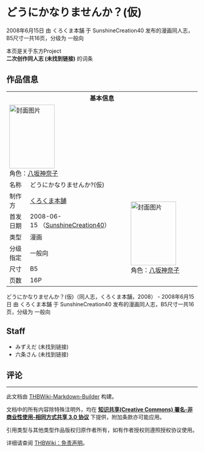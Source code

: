 # どうにかなりませんか？(仮)

<!-- source html: G:\repos\THBWiki-Markdown-Builder\THBWikiMarkdown\Temp\main\f\fc\ns0%3A%E3%81%A9%E3%81%86%E3%81%AB%E3%81%8B%E3%81%AA%E3%82%8A%E3%81%BE%E3%81%9B%E3%82%93%E3%81%8B%EF%BC%9F%28%E4%BB%AE%29.html -->

2008年6月15日 由 くろくま本舗 于 SunshineCreation40 发布的漫画同人志，B5尺寸一共16页，分级为 一般向

本页是关于东方Project  
 **二次创作同人志 (未找到链接)** 的词条
## 作品信息

<table><tbody><tr><th colspan="3">基本信息</th></tr><tr><td class="cover-artwork-mobile" colspan="2"><a href="./文件-どうにかなりませんか-(仮)封面.jpg.md" class="image" title="封面图片"><img alt="封面图片" src="https://upload.thwiki.cc/thumb/7/75/%E3%81%A9%E3%81%86%E3%81%AB%E3%81%8B%E3%81%AA%E3%82%8A%E3%81%BE%E3%81%9B%E3%82%93%E3%81%8B%3F%28%E4%BB%AE%29%E5%B0%81%E9%9D%A2.jpg/119px-%E3%81%A9%E3%81%86%E3%81%AB%E3%81%8B%E3%81%AA%E3%82%8A%E3%81%BE%E3%81%9B%E3%82%93%E3%81%8B%3F%28%E4%BB%AE%29%E5%B0%81%E9%9D%A2.jpg" decoding="async" loading="lazy" width="119" height="168" srcset="https://upload.thwiki.cc/thumb/7/75/%E3%81%A9%E3%81%86%E3%81%AB%E3%81%8B%E3%81%AA%E3%82%8A%E3%81%BE%E3%81%9B%E3%82%93%E3%81%8B%3F%28%E4%BB%AE%29%E5%B0%81%E9%9D%A2.jpg/179px-%E3%81%A9%E3%81%86%E3%81%AB%E3%81%8B%E3%81%AA%E3%82%8A%E3%81%BE%E3%81%9B%E3%82%93%E3%81%8B%3F%28%E4%BB%AE%29%E5%B0%81%E9%9D%A2.jpg 1.5x, https://upload.thwiki.cc/thumb/7/75/%E3%81%A9%E3%81%86%E3%81%AB%E3%81%8B%E3%81%AA%E3%82%8A%E3%81%BE%E3%81%9B%E3%82%93%E3%81%8B%3F%28%E4%BB%AE%29%E5%B0%81%E9%9D%A2.jpg/239px-%E3%81%A9%E3%81%86%E3%81%AB%E3%81%8B%E3%81%AA%E3%82%8A%E3%81%BE%E3%81%9B%E3%82%93%E3%81%8B%3F%28%E4%BB%AE%29%E5%B0%81%E9%9D%A2.jpg 2x" data-file-width="273" data-file-height="384"></a><div class="cover-char">角色：<a href="./八坂神奈子.md" title="八坂神奈子">八坂神奈子</a></div></td>
</tr><tr><td class="label">名称</td><td colspan="2"> どうにかなりませんか?(仮) </td></tr><tr><td class="label">制作方</td><td><a href="./くろくま本舗.md" title="くろくま本舗">くろくま本舗</a></td><td class="cover-artwork" rowspan="6" style="min-width:168px;"><a href="./文件-どうにかなりませんか-(仮)封面.jpg.md" class="image" title="封面图片"><img alt="封面图片" src="https://upload.thwiki.cc/thumb/7/75/%E3%81%A9%E3%81%86%E3%81%AB%E3%81%8B%E3%81%AA%E3%82%8A%E3%81%BE%E3%81%9B%E3%82%93%E3%81%8B%3F%28%E4%BB%AE%29%E5%B0%81%E9%9D%A2.jpg/119px-%E3%81%A9%E3%81%86%E3%81%AB%E3%81%8B%E3%81%AA%E3%82%8A%E3%81%BE%E3%81%9B%E3%82%93%E3%81%8B%3F%28%E4%BB%AE%29%E5%B0%81%E9%9D%A2.jpg" decoding="async" loading="lazy" width="119" height="168" srcset="https://upload.thwiki.cc/thumb/7/75/%E3%81%A9%E3%81%86%E3%81%AB%E3%81%8B%E3%81%AA%E3%82%8A%E3%81%BE%E3%81%9B%E3%82%93%E3%81%8B%3F%28%E4%BB%AE%29%E5%B0%81%E9%9D%A2.jpg/179px-%E3%81%A9%E3%81%86%E3%81%AB%E3%81%8B%E3%81%AA%E3%82%8A%E3%81%BE%E3%81%9B%E3%82%93%E3%81%8B%3F%28%E4%BB%AE%29%E5%B0%81%E9%9D%A2.jpg 1.5x, https://upload.thwiki.cc/thumb/7/75/%E3%81%A9%E3%81%86%E3%81%AB%E3%81%8B%E3%81%AA%E3%82%8A%E3%81%BE%E3%81%9B%E3%82%93%E3%81%8B%3F%28%E4%BB%AE%29%E5%B0%81%E9%9D%A2.jpg/239px-%E3%81%A9%E3%81%86%E3%81%AB%E3%81%8B%E3%81%AA%E3%82%8A%E3%81%BE%E3%81%9B%E3%82%93%E3%81%8B%3F%28%E4%BB%AE%29%E5%B0%81%E9%9D%A2.jpg 2x" data-file-width="273" data-file-height="384"></a><div class="cover-char">角色：<a href="./八坂神奈子.md" title="八坂神奈子">八坂神奈子</a></div></td>
</tr><tr><td class="label">首发日期</td><td>2008-06-15&#160;（<a href="/展会作品列表?e=SunshineCreation%2340">SunshineCreation40</a>）</td></tr><tr><td class="label">类型</td><td>漫画</td></tr><tr><td class="label">分级指定</td><td>一般向</td></tr><tr><td class="label">尺寸</td><td>B5</td></tr><tr><td class="label">页数</td><td>16P</td></tr></tbody></table>

どうにかなりませんか？(仮)（同人志，くろくま本舗，2008） - 2008年6月15日 由 くろくま本舗 于 SunshineCreation40 发布的漫画同人志，B5尺寸一共16页，分级为 一般向
## Staff
- みずえだ (未找到链接)
- 六条さん (未找到链接)

## 评论




---

此文档由 [THBWiki-Markdown-Builder](https://github.com/Delsin-Yu/THBWiki-Markdown-Builder) 构建。

文档中的所有内容除特殊注明外，均在 [**知识共享(Creative Commons) 署名-非商业性使用-相同方式共享 3.0 协议**](https://creativecommons.org/licenses/by-sa/3.0/deed.zh-hans) 下提供，附加条款亦可能应用。

引用类型与其他类型作品版权归原作者所有，如有作者授权则遵照授权协议使用。

详细请查阅 [THBWiki：免责声明](https://thbwiki.cc/THBWiki:%E5%85%8D%E8%B4%A3%E5%A3%B0%E6%98%8E)。

